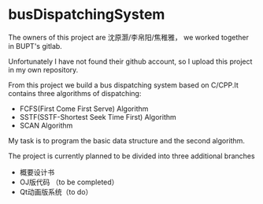 # busDispatchingSystem

The owners of this project are 沈原灏/李帛阳/焦稚雅， we worked together in BUPT's gitlab.

Unfortunately I have not found their github account, so I upload this project in my own repository.

From this project we build a bus dispatching system based on C/CPP.It contains three algorithms of dispatching:
- FCFS(First Come First Serve) Algorithm
- SSTF(SSTF-Shortest Seek Time First) Algorithm
- SCAN Algorithm

My task is to program the basic data structure and the second algorithm.

The project is currently planned to be divided into three additional branches
- 概要设计书
- OJ版代码 （to be completed）
- Qt动画版系统（to do）
